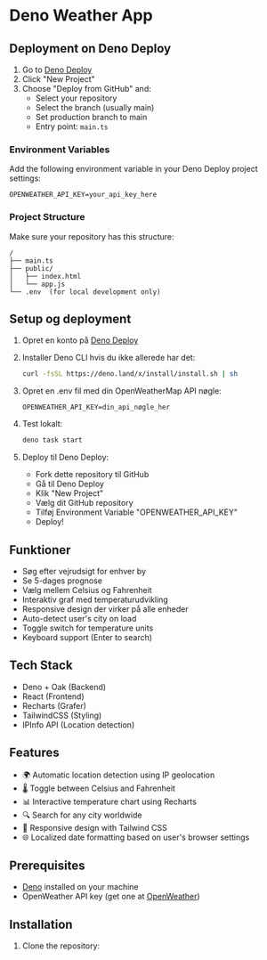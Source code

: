 # Deno Weather App

## Deployment on Deno Deploy

1. Go to [Deno Deploy](https://deno.com/deploy)
2. Click "New Project"
3. Choose "Deploy from GitHub" and:
   - Select your repository
   - Select the branch (usually main)
   - Set production branch to main
   - Entry point: `main.ts`

### Environment Variables
Add the following environment variable in your Deno Deploy project settings:
```
OPENWEATHER_API_KEY=your_api_key_here
```

### Project Structure
Make sure your repository has this structure:
```
/
├── main.ts
├── public/
│   ├── index.html
│   └── app.js
└── .env  (for local development only)
```

## Setup og deployment

1. Opret en konto på [Deno Deploy](https://deno.com/deploy)

2. Installer Deno CLI hvis du ikke allerede har det:
   ```bash
   curl -fsSL https://deno.land/x/install/install.sh | sh
   ```

3. Opret en .env fil med din OpenWeatherMap API nøgle:
   ```
   OPENWEATHER_API_KEY=din_api_nøgle_her
   ```

4. Test lokalt:
   ```bash
   deno task start
   ```

5. Deploy til Deno Deploy:
   - Fork dette repository til GitHub
   - Gå til Deno Deploy
   - Klik "New Project"
   - Vælg dit GitHub repository
   - Tilføj Environment Variable "OPENWEATHER_API_KEY"
   - Deploy!

## Funktioner

- Søg efter vejrudsigt for enhver by
- Se 5-dages prognose
- Vælg mellem Celsius og Fahrenheit
- Interaktiv graf med temperaturudvikling
- Responsive design der virker på alle enheder
- Auto-detect user's city on load
- Toggle switch for temperature units
- Keyboard support (Enter to search)

## Tech Stack

- Deno + Oak (Backend)
- React (Frontend)
- Recharts (Grafer)
- TailwindCSS (Styling)
- IPInfo API (Location detection)

## Features

- 🌍 Automatic location detection using IP geolocation
- 🌡️ Toggle between Celsius and Fahrenheit
- 📊 Interactive temperature chart using Recharts
- 🔍 Search for any city worldwide
- 📱 Responsive design with Tailwind CSS
- 🌐 Localized date formatting based on user's browser settings

## Prerequisites

- [Deno](https://deno.land/) installed on your machine
- OpenWeather API key (get one at [OpenWeather](https://openweathermap.org/api))

## Installation

1. Clone the repository: 